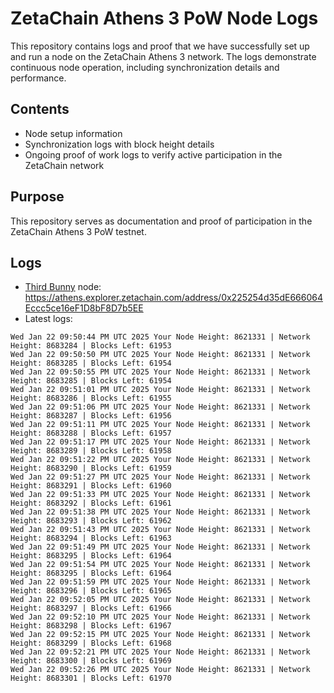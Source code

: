 # ZetaChain Athens 3 PoW Node Logs
This repository contains logs and proof that we have successfully set up and run a node on the ZetaChain Athens 3 network. The logs demonstrate continuous node operation, including synchronization details and performance.

## Contents
- Node setup information
- Synchronization logs with block height details
- Ongoing proof of work logs to verify active participation in the ZetaChain network

## Purpose
This repository serves as documentation and proof of participation in the ZetaChain Athens 3 PoW testnet.

## Logs

- [Third Bunny](https://thirdbunny.xyz/) node: https://athens.explorer.zetachain.com/address/0x225254d35dE666064Eccc5ce16eF1D8bF8D7b5EE
- Latest logs:
```
Wed Jan 22 09:50:44 PM UTC 2025 Your Node Height: 8621331 | Network Height: 8683284 | Blocks Left: 61953
Wed Jan 22 09:50:50 PM UTC 2025 Your Node Height: 8621331 | Network Height: 8683285 | Blocks Left: 61954
Wed Jan 22 09:50:55 PM UTC 2025 Your Node Height: 8621331 | Network Height: 8683285 | Blocks Left: 61954
Wed Jan 22 09:51:01 PM UTC 2025 Your Node Height: 8621331 | Network Height: 8683286 | Blocks Left: 61955
Wed Jan 22 09:51:06 PM UTC 2025 Your Node Height: 8621331 | Network Height: 8683287 | Blocks Left: 61956
Wed Jan 22 09:51:11 PM UTC 2025 Your Node Height: 8621331 | Network Height: 8683288 | Blocks Left: 61957
Wed Jan 22 09:51:17 PM UTC 2025 Your Node Height: 8621331 | Network Height: 8683289 | Blocks Left: 61958
Wed Jan 22 09:51:22 PM UTC 2025 Your Node Height: 8621331 | Network Height: 8683290 | Blocks Left: 61959
Wed Jan 22 09:51:27 PM UTC 2025 Your Node Height: 8621331 | Network Height: 8683291 | Blocks Left: 61960
Wed Jan 22 09:51:33 PM UTC 2025 Your Node Height: 8621331 | Network Height: 8683292 | Blocks Left: 61961
Wed Jan 22 09:51:38 PM UTC 2025 Your Node Height: 8621331 | Network Height: 8683293 | Blocks Left: 61962
Wed Jan 22 09:51:43 PM UTC 2025 Your Node Height: 8621331 | Network Height: 8683294 | Blocks Left: 61963
Wed Jan 22 09:51:49 PM UTC 2025 Your Node Height: 8621331 | Network Height: 8683295 | Blocks Left: 61964
Wed Jan 22 09:51:54 PM UTC 2025 Your Node Height: 8621331 | Network Height: 8683295 | Blocks Left: 61964
Wed Jan 22 09:51:59 PM UTC 2025 Your Node Height: 8621331 | Network Height: 8683296 | Blocks Left: 61965
Wed Jan 22 09:52:05 PM UTC 2025 Your Node Height: 8621331 | Network Height: 8683297 | Blocks Left: 61966
Wed Jan 22 09:52:10 PM UTC 2025 Your Node Height: 8621331 | Network Height: 8683298 | Blocks Left: 61967
Wed Jan 22 09:52:15 PM UTC 2025 Your Node Height: 8621331 | Network Height: 8683299 | Blocks Left: 61968
Wed Jan 22 09:52:21 PM UTC 2025 Your Node Height: 8621331 | Network Height: 8683300 | Blocks Left: 61969
Wed Jan 22 09:52:26 PM UTC 2025 Your Node Height: 8621331 | Network Height: 8683301 | Blocks Left: 61970
```
